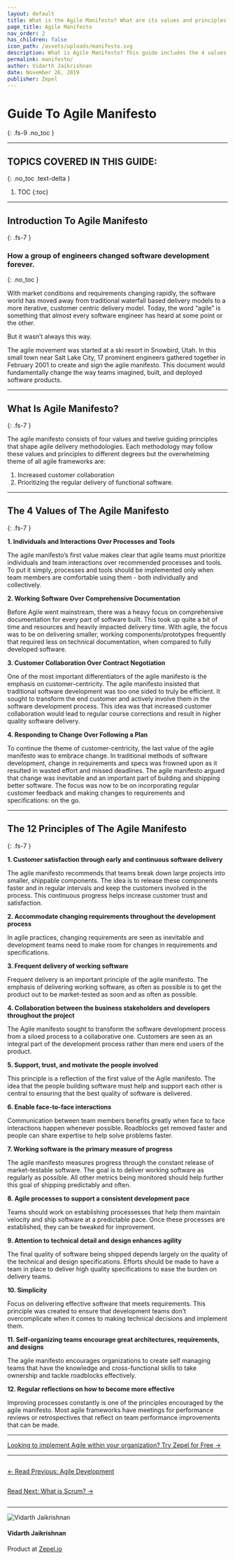 ```yaml
---
layout: default
title: What is the Agile Manifesto? What are its values and principles?
page_title: Agile Manifesto 
nav_order: 2
has_children: false
icon_path: /assets/uploads/manifesto.svg
description: What is Agile Manifesto? This guide includes the 4 values and 12 principles of the Agile Manifesto.
permalink: manifesto/
author: Vidarth Jaikrishnan
date: November 26, 2019
publisher: Zepel
---
```


# Guide To Agile Manifesto
{: .fs-9 .no_toc }

---

## TOPICS COVERED IN THIS GUIDE:
{: .no_toc .text-delta }

1. TOC
{:toc}
---

## Introduction To Agile Manifesto
{: .fs-7 }
### How a group of engineers changed software development forever.
{: .no_toc }

With market conditions and requirements changing rapidly, the software world has moved away from traditional waterfall based delivery models to a more iterative, customer centric delivery model. Today, the word “agile” is something that almost every software engineer has heard at some point or the other.

But it wasn’t always this way. 

The agile movement was started at a ski resort in Snowbird, Utah. In this small town near Salt Lake City, 17 prominent engineers gathered together in February 2001 to create and sign the agile manifesto. This document would fundamentally change the way teams imagined, built, and deployed software products.

---

## What Is Agile Manifesto?
{: .fs-7 }

The agile manifesto consists of four values and twelve guiding principles that shape agile delivery methodologies. Each methodology may follow these values and principles to different degrees but the overwhelming theme of all agile frameworks are:

1. Increased customer collaboration
2. Prioritizing the regular delivery of functional software.

---

## The 4 Values of The Agile Manifesto
{: .fs-7 }

**1. Individuals and Interactions Over Processes and Tools**

The agile manifesto’s first value makes clear that agile teams must prioritize individuals and team interactions over recommended processes and tools. To put it simply, processes and tools should be implemented only when team members are comfortable using them - both individually and collectively. 

**2. Working Software Over Comprehensive Documentation**

Before Agile went mainstream, there was a heavy focus on comprehensive documentation for every part of software built. This took up quite a bit of time and resources and heavily impacted delivery time. With agile, the focus was to be on delivering smaller, working components/prototypes frequently that required less on technical documentation, when compared to fully developed software.  

**3. Customer Collaboration Over Contract Negotiation**

One of the most important differentiators of the agile manifesto is the emphasis on customer-centricity. The agile manifesto insisted that traditional software development was too one sided to truly be efficient. It sought to transform the end customer and actively involve them in the software development process. This idea was that increased customer collaboration would lead to regular course corrections and result in higher quality software delivery.

**4. Responding to Change Over Following a Plan**

To continue the theme of customer-centricity, the last value of the agile manifesto was to embrace change. In traditional methods of software development, change in requirements and specs was frowned upon as it resulted in wasted effort and missed deadlines. The agile manifesto argued that change was inevitable and an important part of building and shipping better software. The focus was now to be on incorporating regular customer feedback and making changes to requirements and specifications: on the go. 

---

## The 12 Principles of The Agile Manifesto
{: .fs-7 }

**1. Customer satisfaction through early and continuous software delivery**

The agile manifesto recommends that teams break down large projects into smaller, shippable components. The idea is to release these components faster and in regular intervals and keep the customers involved in the process. This continuous progress helps increase customer trust and satisfaction.

**2. Accommodate changing requirements throughout the development process**

In agile practices, changing requirements are seen as inevitable and development teams need to make room for changes in requirements and specifications. 

**3. Frequent delivery of working software**

Frequent delivery is an important principle of the agile manifesto. The emphasis of delivering working software, as often as possible is to get the product out to be market-tested as soon and as often as possible. 

**4. Collaboration between the business stakeholders and developers throughout the project**

The Agile manifesto sought to transform the software development process from a siloed process to a collaborative one. Customers are seen as an integral part of the development process rather than mere end users of the product.

**5. Support, trust, and motivate the people involved**

This principle is a reflection of the first value of the Agile manifesto. The idea that the people building software must help and support each other is central to ensuring that the best quality of software is delivered. 

**6. Enable face-to-face interactions**

Communication between team members benefits greatly when face to face interactions happen whenever possible. Roadblocks get removed faster and people can share expertise to help solve problems faster.

**7. Working software is the primary measure of progress**

The agile manifesto measures progress through the constant release of market-testable  software. The goal is to deliver working software as regularly as possible. All other metrics being monitored should help further this goal of shipping predictably and often.

**8. Agile processes to support a consistent development pace**

Teams should work on establishing processesses that help them maintain velocity and ship software at a predictable pace. Once these processes are established, they can be tweaked for improvement.

**9. Attention to technical detail and design enhances agility**

The final quality of software being shipped depends largely on the quality of the technical and design specifications. Efforts should be made to have a team in place to deliver high quality specifications to ease the burden on delivery teams.

**10. Simplicity**

Focus on delivering effective software that meets requirements. This principle was created to ensure that development teams don’t overcomplicate when it comes to making  technical decisions and implement them.

**11. Self-organizing teams encourage great architectures, requirements, and designs**

The agile manifesto encourages organizations to create self managing teams that have the knowledge and cross-functional skills to take ownership and tackle roadblocks effectively.

**12. Regular reflections on how to become more effective**

Improving processes constantly is one of the principles encouraged by the agile manifesto. Most agile frameworks have meetings for performance reviews or retrospectives that reflect on team performance improvements that can be made. 

---

<div class="highlight-row">
<div class="highlight-column">
<div class="highlight-card">
    <div class="highlight-container">
        <a href="https://zepel.io/?utm_source=agilelibrary&utm_medium=bottom-cta&utm_campaign=agilemanifesto" target="_blank">
        <p class="highlight-card-title">Looking to implement Agile within your organization? Try Zepel for Free  →</p>
        </a>    
    </div>
</div>
</div>
</div>

---

<div class="row">
<div class="column">
<div class="card">
  <div class="container">
    <a href="{{ site.url }}{{ site.baseurl }}{% link agile/agile-software-development.md %}">
    <p class="card-title">← Read Previous: Agile Development</p> 
    </a>
  </div>
</div>
</div>

<div class="column">
<div class="card">
  <div class="container">
    <a href="{{ site.url }}{{ site.baseurl }}{% link agile/scrum.md %}">
    <p class="card-title">Read Next: What is Scrum?  →</p>
    </a>
  </div>
</div>
</div>
</div>

---

<div class="row">
  <div class="column">
    <div class="author-card">
      <img class="author-profile-image" src="/agile/assets/uploads/vidarth.png" alt="Vidarth Jaikrishnan">
      <div class="author-card-content">
        <h4 class="author-card-name">Vidarth Jaikrishnan</h4>
        <p>Product at <a href="https://zepel.io/">Zepel.io</a></p>
      </div>
    </div>
  </div>
</div>